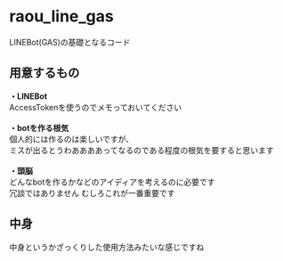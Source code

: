 # raou_line_gas
LINEBot(GAS)の基礎となるコード<BR>

## 用意するもの
<B>・LINEBot</B><BR>
AccessTokenを使うのでメモっておいてください<BR>
<BR>
<B>・botを作る根気</B><BR>
個人的には作るのは楽しいですが、<BR>
ミスが出るとうわああああってなるのである程度の根気を要すると思います<BR>
<BR>
<B>・頭脳</B><BR>
どんなbotを作るかなどのアイディアを考えるのに必要です<BR>
冗談ではありません むしろこれが一番重要です<BR>

## 中身
中身というかざっくりした使用方法みたいな感じですね
